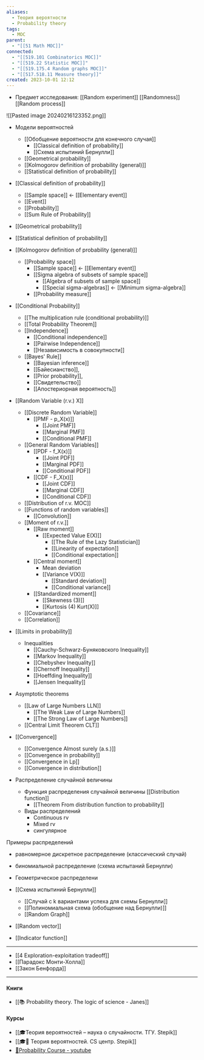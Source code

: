 ```yaml
---
aliases:
  - Теория вероятности
  - Probability theory
tags:
  - MOC
parent:
  - "[[51 Math MOC]]"
connected:
  - "[[519.101 Combinatorics MOC]]"
  - "[[519.22 Statistic MOC]]"
  - "[[519.175.4 Random graphs MOC]]"
  - "[[517.518.11 Measure theory]]"
created: 2023-10-01 12:12
---
```

   - Предмет исследования:  [[Random experiment]]  [[Randomness]] [[Random process]]

![[Pasted image 20240216123352.png]]

- Модели вероятностей
    - [[Обобщение вероятности для конечного случая]]
        - [[Classical definition of probability]]
        - [[Схема испытиний Бернулли]]
    - [[Geometrical probability]]
    - [[Kolmogorov definition of probability (general)]]
    - [[Statistical definition of probability]]

- [[Classical definition of probability]]
    - [[Sample space]] <- [[Elementary event]]
    - [[Event]]
    - [[Probability]]
    - [[Sum Rule of Probability]]
- [[Geometrical probability]]
- [[Statistical definition of probability]]
- [[Kolmogorov definition of probability (general)]]
    - [[Probability space]]
        - [[Sample space]] <- [[Elementary event]]
        - [[Sigma algebra of subsets of sample space]]
            - [[Algebra of subsets of sample space]]
            - [[Special sigma-algebras]] <- [[Minimum sigma-algebra]]
        - [[Probability measure]]

- [[Conditional Probability]] 
    - [[The multiplication rule (conditional probability)]]
    - [[Total Probability Theorem]]
    - [[Independence]]
        - [[Conditional independence]]
        - [[Pairwise Independence]]
        - [[Независимость в совокупности]]
    - [[Bayes' Rule]]
        - [[Bayesian inference]]
        - [[Байесианство]],
        - [[Prior probability]],
        - [[Свидетельство]]
        - [[Апостериорная вероятность]]


- [[Random Variable (r.v.) X]]
    - [[Discrete Random Variable]]
        - [[PMF - p_X(x)]]
            - [[Joint PMF]]
            - [[Marginal PMF]]
            - [[Conditional PMF]]
    - [[General Random Variables]]
        - [[PDF - f_X(x)]]
            - [[Joint PDF]]
            - [[Marginal PDF]]
            - [[Conditional PDF]]
        - [[CDF - F_X(x)]]
            - [[Joint CDF]]
            - [[Marginal CDF]]
            - [[Conditional CDF]]
    - [[Distribution of r.v. MOC]]
    - [[Functions of random variables]]
        - [[Convolution]]
    - [[Moment of r.v.]]
        - [[Raw moment]]
            - [[Expected Value E(X)]] 
                - [[The Rule of the Lazy Statistician]]
                - [[Linearity of expectation]]
                - [[Conditional expectation]]
        - [[Central moment]]
            - Mean deviation
            - [[Variance V(X)]]
                - [[Standard deviation]]
                - [[Conditional variance]]
        - [[Standardized moment]]
            - [[Skewness (3)]]
            - [[Kurtosis (4) Kurt(X)]]
    - [[Covariance]]
    - [[Correlation]]

- [[Limits in probability]]
    - Inequalities
        - [[Cauchy-Schwarz-Буняковского Inequality]]
        - [[Markov Inequality]]
        - [[Chebyshev Inequality]] 
        - [[Chernoff Inequality]]
        - [[Hoeffding Inequality]]
        - [[Jensen Inequality]]
- Asymptotic theorems
    - [[Law of Large Numbers LLN]]
        - [[The Weak Law of Large Numbers]]
        - [[The Strong Law of Large Numbers]]
    - [[Central Limit Theorem CLT]] 
- [[Convergence]]
    - [[Convergence Almost surely (a.s.)]] 
    - [[Convergence in probability]] 
    - [[Convergence in Lp]] 
    - [[Convergence in distribution]]




- Распределение случайной величины 
    - Функция распределения случайной величины [[Distribution function]]
        - [[Theorem From distribution function to probability]]
    - Виды распределений
        - Continuous rv
        - Mixed rv
        - сингулярное

Примеры распределений
- равномерное дискретное распределение (классический случай)
- биномиальной распределение (схема испытаний Бернулли)
- Геометрическое распределени 

- [[Схема испытиний Бернулли]]
    - [[Случай с k вариантами успеха для схемы Бернулли]]
    - [[Полиномиальная схема (обобщение над Бернулли)]]
    - [[Random Graph]] 




- [[Random vector]]


- [[Indicator function]]


---


- [[4 Exploration-exploitation tradeoff]]
- [[Парадокс Монти-Холла]]
- [[Закон Бенфорда]]


---
#### Книги
- [[📚 Probability theory. The logic of science - Janes]]

#### Курсы
- [[🎓Теория вероятностей – наука о случайности. ТГУ. Stepik]]
- [[🎓🌰 Теория вероятностей. CS центр. Stepik]]
- [🎥Probability Course - youtube](https://www.youtube.com/channel/UCITVu6N08ljfYjuP98nXsLA/playlists)

